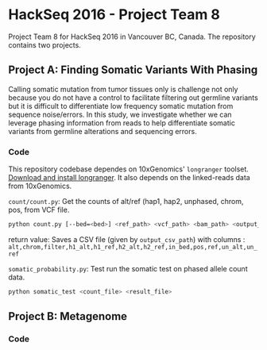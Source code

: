 # HackSeq 2016 - Project Team 8

Project Team 8 for HackSeq 2016 in Vancouver BC, Canada. The repository contains two projects.


## Project A: Finding Somatic Variants With Phasing

Calling somatic mutation from tumor tissues only is challenge not only because you do not have a control to facilitate filtering out germline variants but it is difficult to differentiate low frequency somatic mutation from sequence noise/errors. In this study, we investigate whether we can leverage phasing information from reads to help differentiate somatic variants from germline alterations and sequencing errors.

### Code

This repository codebase dependes on 10xGenomics' `longranger` toolset. [Download and install longranger](http://support.10xgenomics.com/genome-exome/software/pipelines/latest/installation). It also depends on the linked-reads data from 10xGenomics.


`count/count.py`: Get the counts of alt/ref (hap1, hap2, unphased, chrom, pos,  from VCF file.

```bash
python count.py [--bed=<bed>] <ref_path> <vcf_path> <bam_path> <output_csv_path>
```

return value: Saves a CSV file (given by `output_csv_path`) with columns : `alt,chrom,filter,h1_alt,h1_ref,h2_alt,h2_ref,in_bed,pos,ref,un_alt,un_ref`

`somatic_probability.py`: Test run the somatic test on phased allele count data.

```bash
python somatic_test <count_file> <result_file>
```


## Project B: Metagenome


### Code
